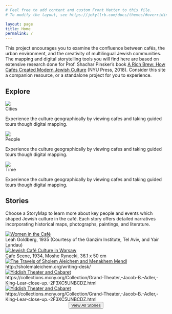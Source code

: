 ```yaml
---
# Feel free to add content and custom Front Matter to this file.
# To modify the layout, see https://jekyllrb.com/docs/themes/#overriding-theme-defaults

layout: page
title: Home
permalink: /
---
```

<div class="about-section">
  <!-- <div class='wrapper'> -->
      <p class='section-description'>This project encourages you to examine the confluence between cafés, the urban environment, and the creativity of multilingual Jewish communities. The mapping and digital storytelling tools you will find here are based on extensive research done for Prof. Shachar Pinsker’s book <a href='https://nyupress.org/9781479874385/a-rich-brew/' class='book-title-link' id='title-link' target='blank'>A Rich Brew: How Cafés Created Modern Jewish Culture</a> (NYU Press, 2018). Consider this site a companion resource, or a standalone project for you to experience.
      </p>
  <!-- </div> -->
</div>

<div>
  <h2>Explore</h2>

  <div class="explore-col-wrapper">
    <div class="explore-col">
      <img class="explore-element-image" src='{{site.baseurl}}/images/explore-cities.jpg'>
      <div class="explore-col-text">
        <span class="explore-col-title">Cities</span>
        <p>Experience the culture geographically by viewing cafes and taking guided tours though digital mapping.</p>
      </div>
    </div>
    <div class="explore-col">
      <img class="explore-element-image" src='{{site.baseurl}}/images/people/people5.png'>
      <div class="explore-col-text">
        <span class="explore-col-title">People</span>
        <p>Experience the culture geographically by viewing cafes and taking guided tours though digital mapping.</p>
      </div>
    </div>
    <div class="explore-col">
      <img class="explore-element-image" src='{{site.baseurl}}/images/ny_illustration.jpg'>
      <div class="explore-col-text">
        <span class="explore-col-title">Time</span>
        <p>Experience the culture geographically by viewing cafes and taking guided tours though digital mapping.</p>
      </div>
    </div>
    <!-- <div class="explore-col">
      <img class="explore-element-image" src='{{site.baseurl}}/images/explore-people-bg-edited.jpg'>
      <span class="explore-col-title">People</span>
      <p>Learn more about writers, artists, journalists, activists, and actors. by discovering connections between people and cafes </p>
    </div>
    <div class="explore-col">
      <img class="explore-element-image" src='{{site.baseurl}}/images/ny_illustration.jpg'>
      <span class="explore-col-title">Time</span>
      <p>Witness the expansion of cafés in Jewish culture dating back to the 1800s with a timeline</p>
    </div> -->
    <!-- <div class="explore-col">
      <a class="explore-page-link" href='{{ "/people/" | relative_url }}'>People
      <img class="explore-element-image" src='{{site.baseurl}}/images/explore-people-bg-edited.jpg'></a> 
    </div>
    <div class="explore-col">
      <a class="explore-page-link" href='{{ "/time/" | relative_url }}'>Time
      <img class="explore-element-image" src='{{site.baseurl}}/images/ny_illustration.jpg'></a>
    </div> -->
  </div>
</div>

<h2>Stories</h2>
<p>Choose a StoryMap to learn more about key people and events which shaped Jewish culture in the café.  Each story offers detailed narratives incorporating historical maps, photographs, paintings, and literature.</p>

<div class="story-col-wrapper">
  <div class="story-col">
   <a class="story-page-link" href='{{ "stories/women-cafe-story.html" | relative_url }}'>
      <img class="story-element-image" src='{{site.baseurl}}/images/womenbtn.png' alt="Women in the Café">
          <!-- Women in the Café -->
    </a>
    <div class='source-credit'>Leah Goldberg, 1935 (Courtesy of the Ganzim Institute, Tel Aviv, and Yair Landau)</div>
  </div>
  <div class="story-col">
    <a class="story-page-link" href='{{ "stories/warsaw-story.html" | relative_url }}'>
      <img class="story-element-image" src='{{site.baseurl}}/images/warsawbtn.png' alt="Jewish Café Culture in Warsaw">
        <!-- Jewish Café Culture in Warsaw -->
        </a>
    <div class='source-credit'>Cafe Scene, 1934, Moshe Rynecki, 36.1 x 50 cm</div>
  </div>
  <div class="story-col">
    <a class="story-page-link" href='{{ "stories/sholem-story.html" | relative_url }}'>
      <img class="story-element-image" src='{{site.baseurl}}/images/travelbtn.png' alt="The Travels of Sholem Aleichem and Menakhem Mendl">
        <!-- The Travels of Sholem Aleichem and Menakhem Mendl -->
        </a>
    <div class='source-credit'>http://sholemaleichem.org/writing-desk/</div>
  </div>
  <div class="story-col">
    <a class="story-page-link" href='{{ "stories/berlin-story.html" | relative_url }}'>
      <img class="story-element-image" src='{{site.baseurl}}/images/berlinbtn.png' alt="Yiddish Theater and Cabaret">
        <!-- Yiddish Theater and Cabaret -->
        </a>
    <div class='source-credit'>https://collections.mcny.org/Collection/Grand-Theater,-Jacob-B.-Adler,-King-Lear-close-up.-2F3XC5UNBCDZ.html</div>
  </div>
  <div class="story-col">
    <a class="story-page-link" href='{{ "stories/newyork-story.html" | relative_url }}'>
      <img class="story-element-image" src='{{site.baseurl}}/images/newyorkbtn.png' alt="Yiddish Theater and Cabaret">
        <!-- Yiddish Theater and Cabaret -->
        </a>
    <div class='source-credit'>https://collections.mcny.org/Collection/Grand-Theater,-Jacob-B.-Adler,-King-Lear-close-up.-2F3XC5UNBCDZ.html</div>
  </div>
</div>
<div class="bottom-btn" align="center">
 <button id="stories-button"><a href='{{ "/stories/" | relative_url }}'>View All Stories</a></button>
</div>